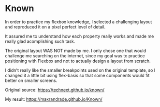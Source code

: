 # Known

In order to practice my flexbox knowledge, I selected a challenging layout and reproduced it on a pixel perfect level of detail.

It assured me to understand how each property really works and made me really glad acomplishing such task.

The original layout WAS NOT made by me. I only chose one that would challenge me searching on the internet, since my goal was to practice positioning with Flexbox and not to actually design a layout from scratch.

I didn't really like the smaller breakpoints used on the original template, so I changed it a little bit using flex-basis so that some components would fit better on smaller screens.

Original source: https://technext.github.io/known/

My result: https://maxrandrade.github.io/Known/

